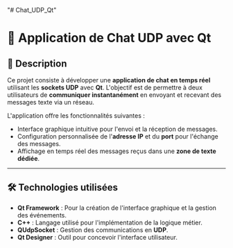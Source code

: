 "# Chat_UDP_Qt" 
# 💬 Application de Chat UDP avec Qt

## 📝 Description

Ce projet consiste à développer une **application de chat en temps réel** utilisant les **sockets UDP** avec **Qt**. L'objectif est de permettre à deux utilisateurs de **communiquer instantanément** en envoyant et recevant des messages texte via un réseau.

L'application offre les fonctionnalités suivantes :
- Interface graphique intuitive pour l'envoi et la réception de messages.
- Configuration personnalisée de l'**adresse IP** et du **port** pour l'échange des messages.
- Affichage en temps réel des messages reçus dans une **zone de texte dédiée**.

---

## 🛠️ Technologies utilisées

- **Qt Framework** : Pour la création de l'interface graphique et la gestion des événements.
- **C++** : Langage utilisé pour l'implémentation de la logique métier.
- **QUdpSocket** : Gestion des communications en **UDP**.
- **Qt Designer** : Outil pour concevoir l'interface utilisateur.
